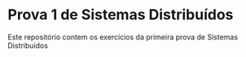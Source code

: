 # Prova 1 de Sistemas Distribuídos

Este repositório contem os exercícios da primeira prova de Sistemas Distribuídos